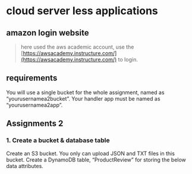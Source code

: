 # cloud server less applications

## amazon login website

> here used the aws academic account, use the [https://awsacademy.instructure.com/](https://awsacademy.instructure.com/) to login.

## requirements

You will use a single bucket for the whole assignment, named as “yourusernamea2bucket”.
Your handler app must be named as “yourusernamea2app”.

## Assignments 2

### 1. Create a bucket & database table

Create an S3 bucket. You only can upload JSON and TXT files in this bucket. Create a
DynamoDB table, “ProductReview” for storing the below data attributes.
